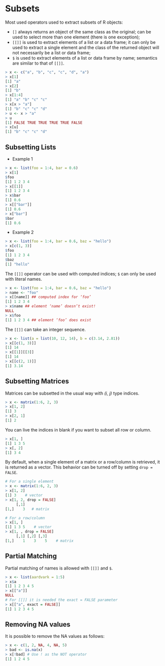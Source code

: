 # Subsets

Most used operators used to extract subsets of R objects:
- `[]` always returns an object of the same class as the original; can be used to select more than one element (there is one exception);
- `[[]]` is used to extract elements of a list or a data frame; it can only be used to extract a single element and the class of the returned object will not necessarily be a list or data frame;
- `$` is used to extract elements of a list or data frame by name; semantics are similar to that of `[[]]`.

```r
> x <- c("a", "b", "c", "c", "d", "a")
> x[1]
[1] "a"
> x[2]
[1] "b"
> x[1:4]
[1] "a" "b" "c" "c"
> x[x > "a"]
[1] "b" "c" "c" "d"
> u <- x > "a"
> u
[1] FALSE TRUE TRUE TRUE TRUE FALSE
> x[u]
[1] "b" "c" "c" "d"
```

## Subsetting Lists
- Example 1
```r
> x <- list(foo = 1:4, bar = 0.6)
> x[1]
$foo
[1] 1 2 3 4
> x[[1]]
[1] 1 2 3 4
> x$bar
[1] 0.6
> x[["bar"]]
[1] 0.6
> x["bar"]
$bar
[1] 0.6
```
- Example 2
```r
> x <- list(foo = 1:4, bar = 0.6, baz = "hello")
> x[c(1, 3)]
$foo
[1] 1 2 3 4
$baz
[1] "hello"
```

The `[[]]` operator can be used with computed indices; `$` can only be used with literal names.

```r
> x <- list(foo = 1:4, bar = 0.6, baz = "hello")
> name <- "foo"
> x[[name]] ## computed index for ‘foo’
[1] 1 2 3 4
> x$name ## element ‘name’ doesn’t exist!
NULL
> x$foo
[1] 1 2 3 4 ## element ‘foo’ does exist
```

The `[[]]` can take an integer sequence.
```r
> x <- list(a = list(10, 12, 14), b = c(3.14, 2.81))
> x[[c(1, 3)]]
[1] 14
> x[[1]][[3]]
[1] 14
> x[[c(2, 1)]]
[1] 3.14
```
## Subsetting Matrices
Matrices can be subsetted in the usual way with *(i, j)* type indices.

```r
> x <- matrix(1:6, 2, 3)
> x[1, 2]
[1] 3
> x[2, 1]
[1] 2
```
You can live the indices in blank if you want to subset all row or column.
```r
> x[1, ]
[1] 1 3 5
> x[, 2]
[1] 3 4
```
By default, when a single element of a matrix or a row/column is retrieved, it is returned as a vector. This behavior can be turned off by setting `drop = FALSE`.
```r
# For a single element
> x <- matrix(1:6, 2, 3)
> x[1, 2]
[1] 3    # vector
> x[1, 2, drop = FALSE]
     [,1]
[1,]    3   # matrix

# For a row/column
> x[1, ]
[1] 1 3 5    # vector
> x[1, , drop = FALSE]
     [,1] [,2] [,3]
[1,]    1    3    5    # matrix
```

## Partial Matching

Partial matching of names is allowed with `[[]]` and `$`.

```r
> x <- list(aardvark = 1:5)
> x$a
[1] 1 2 3 4 5
> x[["a"]]
NULL
# For [[]] it is needed the exact = FALSE parameter
> x[["a", exact = FALSE]]  
[1] 1 2 3 4 5
```

## Removing NA values

It is possible to remove the NA values as follows:

```r
> x <- c(1, 2, NA, 4, NA, 5)
> bad <- is.na(x)
> x[!bad] # Use ! as the NOT operator
[1] 1 2 4 5
```


<!--stackedit_data:
eyJoaXN0b3J5IjpbLTI3NzQxNzAwMl19
-->